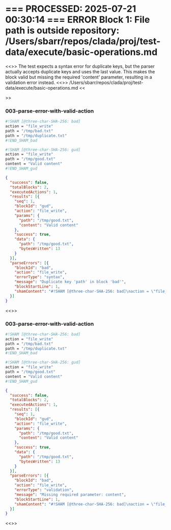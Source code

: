 === PROCESSED: 2025-07-21 00:30:14 ===
ERROR Block 1: File path is outside repository: /Users/sbarr/repos/clada/proj/test-data/execute/basic-operations.md
===

<<<EXPLANATION>>>
The test expects a syntax error for duplicate keys, but the parser actually accepts duplicate keys and uses the last value. This makes the block valid but missing the required 'content' parameter, resulting in a validation error instead.
<<<FILE>>>
/Users/sbarr/repos/clada/proj/test-data/execute/basic-operations.md
<<<SEARCH>>>
### 003-parse-error-with-valid-action

```sh sham
#!SHAM [@three-char-SHA-256: bad]
action = "file_write"
path = "/tmp/bad.txt"
path = "/tmp/duplicate.txt"
#!END_SHAM_bad

#!SHAM [@three-char-SHA-256: gud]
action = "file_write"
path = "/tmp/good.txt"
content = "Valid content"
#!END_SHAM_gud
```

```json
{
  "success": false,
  "totalBlocks": 2,
  "executedActions": 1,
  "results": [{
    "seq": 1,
    "blockId": "gud",
    "action": "file_write",
    "params": {
      "path": "/tmp/good.txt",
      "content": "Valid content"
    },
    "success": true,
    "data": {
      "path": "/tmp/good.txt",
      "bytesWritten": 13
    }
  }],
  "parseErrors": [{
    "blockId": "bad",
    "action": "file_write",
    "errorType": "syntax",
    "message": "Duplicate key 'path' in block 'bad'",
    "blockStartLine": 1,
    "shamContent": "#!SHAM [@three-char-SHA-256: bad]\naction = \"file_write\"\npath = \"/tmp/bad.txt\"\npath = \"/tmp/duplicate.txt\"\n#!END_SHAM_bad"
  }]
}
```
<<<REPLACE>>>
### 003-parse-error-with-valid-action

```sh sham
#!SHAM [@three-char-SHA-256: bad]
action = "file_write"
path = "/tmp/bad.txt"
path = "/tmp/duplicate.txt"
#!END_SHAM_bad

#!SHAM [@three-char-SHA-256: gud]
action = "file_write"
path = "/tmp/good.txt"
content = "Valid content"
#!END_SHAM_gud
```

```json
{
  "success": false,
  "totalBlocks": 2,
  "executedActions": 1,
  "results": [{
    "seq": 1,
    "blockId": "gud",
    "action": "file_write",
    "params": {
      "path": "/tmp/good.txt",
      "content": "Valid content"
    },
    "success": true,
    "data": {
      "path": "/tmp/good.txt",
      "bytesWritten": 13
    }
  }],
  "parseErrors": [{
    "blockId": "bad",
    "action": "file_write",
    "errorType": "validation",
    "message": "Missing required parameter: content",
    "blockStartLine": 1,
    "shamContent": "#!SHAM [@three-char-SHA-256: bad]\naction = \"file_write\"\npath = \"/tmp/duplicate.txt\"\n#!END_SHAM_bad"
  }]
}
```
<<<END>>>